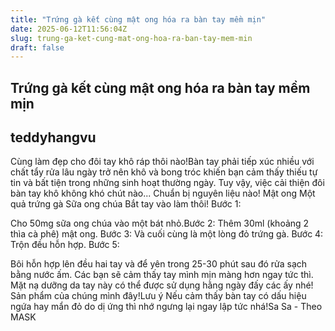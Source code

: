 ```yaml
---
title: "Trứng gà kết cùng mật ong hóa ra bàn tay mềm mịn"
date: 2025-06-12T11:56:04Z
slug: trung-ga-ket-cung-mat-ong-hoa-ra-ban-tay-mem-min
draft: false
---
```


## Trứng gà kết cùng mật ong hóa ra bàn tay mềm mịn

## teddyhangvu

Cùng làm đẹp cho đôi tay khô ráp thôi nào!​Bàn tay phải tiếp xúc nhiều với chất tẩy rửa lâu ngày trở nên khô và bong tróc khiến bạn cảm thấy thiếu tự tin và bất tiện trong những sinh hoạt thường ngày. Tuy vậy, việc cải thiện đôi bàn tay khô không khó chút nào...
Chuẩn bị nguyên liệu nào!
​Mật ong
Một quả trứng gà
Sữa ong chúa
Bắt tay vào làm thôi!
Bước 1:

​Cho 50mg sữa ong chúa vào một bát nhỏ.​Bước 2:
​Thêm 30ml (khoảng 2 thìa cà phê) mật ong.
Bước 3:
​Và cuối cùng là một lòng đỏ trứng gà.
Bước 4:
​Trộn đều hỗn hợp.
Bước 5:

​Bôi hỗn hợp lên đều hai tay và để yên trong 25-30 phút sau đó rửa sạch bằng nước ấm. Các bạn sẽ cảm thấy tay mình mịn màng hơn ngay tức thì. Mặt nạ dưỡng da tay này có thể được sử dụng hằng ngày đấy các ấy nhé!
​Sản phẩm của chúng mình đây!​Lưu ý
Nếu cảm thấy bàn tay có dấu hiệu ngứa hay mẩn đỏ do dị ứng thì nhớ ngưng lại ngay lập tức nhá!​Sa Sa - Theo MASK​
